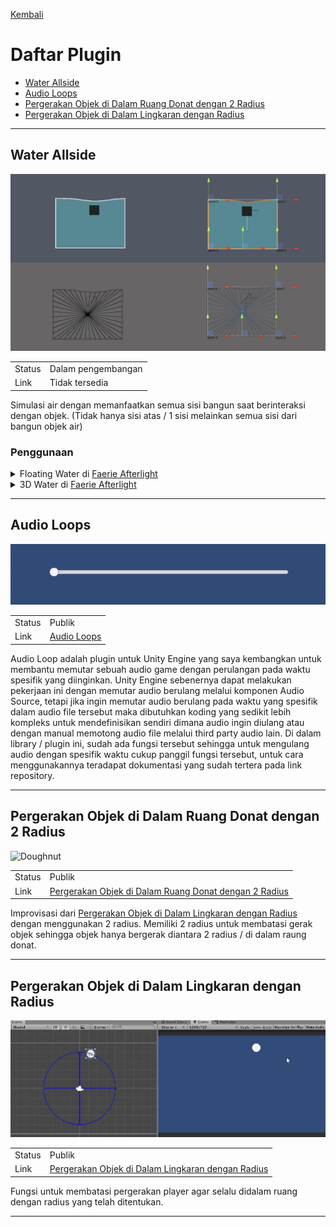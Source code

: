 [Kembali](../)

# Daftar Plugin
* [Water Allside](#water-allside)
* [Audio Loops](#audio-loops)
* [Pergerakan Objek di Dalam Ruang Donat dengan 2 Radius](#pergerakan-objek-di-dalam-ruang-donat-dengan-2-radius)
* [Pergerakan Objek di Dalam Lingkaran dengan Radius](#pergerakan-objek-di-dalam-lingkaran-dengan-radius)

***

## Water Allside

![WA](/images/lib/water-allside.png)

|             |                    |
| ----------- | ------------------ |
| Status      | Dalam pengembangan |
| Link        | Tidak tersedia     | 

Simulasi air dengan memanfaatkan semua sisi bangun saat berinteraksi dengan objek. (Tidak hanya sisi atas / 1 sisi melainkan semua sisi dari bangun objek air) 

### Penggunaan

<details>
<summary>Floating Water di <a href="https://faerieafterlight.claygamestudio.com/">Faerie Afterlight</a></summary>
 <img src="/images/lib/floating-water.gif">
</details>
<details>
<summary>3D Water di <a href="https://faerieafterlight.claygamestudio.com/">Faerie Afterlight</a></summary>
 <img src="/images/lib/3d-water.gif">
</details>

***

## Audio Loops

![AL](/images/lib/audio-loops.gif)

|             |        |
| ----------- | ------ |
| Status      | Publik |
| Link        | [Audio Loops](https://github.com/penguin55/AudioLoop-Unity) | 

Audio Loop adalah plugin untuk Unity Engine yang saya kembangkan untuk membantu memutar sebuah audio game dengan perulangan pada waktu spesifik yang diinginkan. Unity Engine sebenernya dapat melakukan pekerjaan ini dengan memutar audio berulang melalui komponen Audio Source, tetapi jika ingin memutar audio berulang pada waktu yang spesifik dalam audio file tersebut maka dibutuhkan koding yang sedikit lebih kompleks untuk mendefinisikan sendiri dimana audio ingin diulang atau dengan manual memotong audio file melalui third party audio lain. Di dalam library / plugin ini, sudah ada fungsi tersebut sehingga untuk mengulang audio dengan spesifik waktu cukup panggil fungsi tersebut, untuk cara menggunakannya teradapat dokumentasi yang sudah tertera pada link repository. 

***

## Pergerakan Objek di Dalam Ruang Donat dengan 2 Radius

![Doughnut](/images/lib/translate-inside-a-2d-doughnut.gif)

|             |        |
| ----------- | ------ |
| Status      | Publik |
| Link        | [Pergerakan Objek di Dalam Ruang Donat dengan 2 Radius](https://gist.github.com/penguin55/637f7b9635c07ea827faae28c2663584) | 

Improvisasi dari [Pergerakan Objek di Dalam Lingkaran dengan Radius](#pergerakan-objek-di-dalam-lingkaran-dengan-radius) dengan menggunakan 2 radius. Memiliki 2 radius untuk membatasi gerak objek sehingga objek hanya bergerak diantara 2 radius / di dalam raung donat.

***

## Pergerakan Objek di Dalam Lingkaran dengan Radius

![Cirlce](/images/lib/translate-inside-a-circle.gif)

|             |        |
| ----------- | ------ |
| Status      | Publik |
| Link        | [Pergerakan Objek di Dalam Lingkaran dengan Radius](https://gist.github.com/penguin55/50c5f6c9ff3b7ebae971727e298c5aed) | 

Fungsi untuk membatasi pergerakan player agar selalu didalam ruang dengan radius yang telah ditentukan.

***
